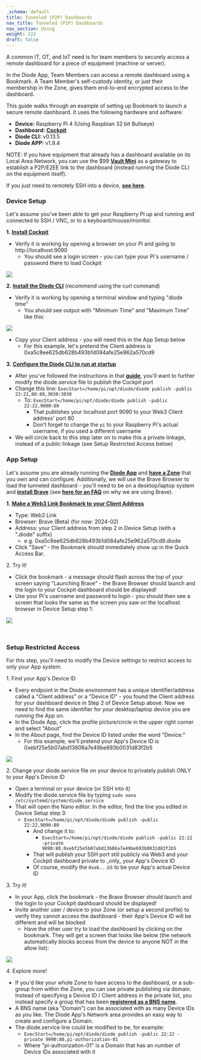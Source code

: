 ```yaml
---
_schema: default
title: Tunneled (P2P) Dashboards
nav_title: Tunneled (P2P) Dashboards
nav_section: Using
weight: 222
draft: false
---
```

A common IT, OT, and IoT need is for team members to securely access a remote dashboard for a piece of equipment (machine or server).

In the Diode App, Team Members can access a remote dashboard using a Bookmark. A Team Member's self-custody identity, or just their membership in the Zone, gives them end-to-end encrypted access to the dashboard.

This guide walks through an example of setting up Bookmark to launch a secure remote dashboard. It uses the following hardware and software:

* **Device:** Raspberry Pi 4 (Using Raspbian 32 bit Bullseye)
* **Dashboard:** <a href="https://cockpit-project.org/" target="_blank" rel="noopener"><strong>Cockpit</strong></a>
* **Diode CLI:** v0.13.5
* **Diode APP:** v1.9.4

NOTE: If you have equipment that already has a dashboard available on its Local Area Network, you can use the $99 <a href="https://diode.io/solutions/vault" target="_blank" rel="noopener"><strong>Vault Mini</strong></a> as a gateway to establish a P2P/E2EE link to the dashboard (instead running the Diode CLI on the equipment itself).

If you just need to remotely SSH into a device, <a href="https://support.diode.io/article/ub9xrruimv" target="_blank" rel="noopener"><strong>see here</strong></a>.

### **Device Setup**

Let's assume you've been able to get your Raspberry Pi up and running and connected to SSH / VNC, or to a keyboard/mouse/monitor.

**1\.** <a href="https://cockpit-project.org/running.html" target="_blank" rel="noopener"><strong>Install Cockpit</strong></a>

* Verify it is working by opening a browser on your Pi and going to http://localhost:9090
  * You should see a login screen - you can type your Pi's username / password there to load Cockpit

![](https://files.helpdocs.io/qwk5dmv7m8/articles/h0nqbyzwa2/1707336576588/image.png)

**2\.** <a href="https://diode.io/download#cli" target="_blank" rel="noopener"><strong>Install the Diode CLI</strong></a> (recommend using the curl command)

* Verify it is working by opening a terminal window and typing "diode time"
  * You should see output with "Minimum Time" and "Maximum Time" like this:

![](https://files.helpdocs.io/qwk5dmv7m8/articles/h0nqbyzwa2/1707336654830/image.png)

* Copy your Client address - you will need this in the App Setup below
  * For this example, let's pretend the Client address is 0xa5c8ee625db628b493b1d084afe25e962a570cd9

**3\.** <a href="https://support.diode.io/article/gmo8f1f4ys" target="_blank" rel="noopener"><strong>Configure the Diode CLI to run at startup</strong></a>

* After you've followed the instructions in that <a href="https://support.diode.io/article/gmo8f1f4ys" target="_blank" rel="noopener"><strong>guide</strong></a>, you'll want to further modify the diode.service file to publish the Cockpit port
* Change this line: `ExecStart=/home/pi/opt/diode/diode publish -public 22:22,80:80,3030:3030`
  * To: `ExecStart=/home/pi/opt/diode/diode publish -public 22:22,9090:80`
    * That publishes your localhost port 9090 to your Web3 Client address' port 80
    * Don't forget to change the `pi` to your Raspberry Pi's actual username, if you used a different username
* We will circle back to this step later on to make this a private linkage, instead of a public linkage (see Setup Restricted Access below)

### **App Setup**

Let's assume you are already running the <a href="https://diode.io/download#app" target="_blank" rel="noopener"><strong>Diode App</strong></a> and <a href="https://support.diode.io/article/k1diuzadd8" target="_blank" rel="noopener"><strong>have a Zone</strong></a> that you own and can configure. Additionally, we will use the Brave Browser to load the tunneled dashboard - you'll need to be on a desktop/laptop system and <a href="https://brave.com/" target="_blank" rel="noopener"><strong>install Brave</strong></a> (see <a href="https://support.diode.io/article/4nmfgmu7ug" target="_blank" rel="noopener"><strong>here for an FAQ</strong></a> on why we are using Brave).

**1\.** <a href="https://support.diode.io/article/7jw2s7twmj" target="_blank" rel="noopener"><strong>Make a Web3 Link Bookmark to your Client Address</strong></a>

* Type: Web3 Link
* Browser: Brave (Beta) (for now: 2024-02)
* Address: your Client address from step 2 in Device Setup (with a ".diode" suffix)
  * e.g. 0xa5c8ee625db628b493b1d084afe25e962a570cd9.diode
* Click "Save" - the Bookmark should immediately show up in the Quick Access Bar.

2\. Try it!

* Click the bookmark - a message should flash across the top of your screen saying "Launching Brave" - the Brave Browser should launch and the login to your Cockpit dashboard should be displayed!
* Use your Pi's username and password to login - you should then see a screen that looks the same as the screen you saw on the localhost browser in Device Setup step 1:

![](https://files.helpdocs.io/qwk5dmv7m8/articles/h0nqbyzwa2/1707425399934/image.png)

&nbsp;

### **Setup Restricted Access**

For this step, you'll need to modify the Device settings to restrict access to only your App system.

1\. Find your App's Device ID

* Every endpoint in the Diode environment has a unique identifier/address called a "Client address" or a "Device ID" - you found the Client address for your dashboard device in Step 2 of Device Setup above. Now we need to find the same identifier for your desktop/laptop device you are running the App on.
* In the Diode App, click the profile picture/circle in the upper right corner and select "About"
* In the About page, find the Device ID listed under the word "Device:"
  * For this example, we'll pretend your App's Device ID is 0xebf25e5b07abd13606a7e49be693b0031d83f2b5

![](https://files.helpdocs.io/qwk5dmv7m8/articles/h0nqbyzwa2/1707425924207/image.png)

2\. Change your diode.service file on your device to privately publish ONLY to your App's Device ID

* Open a terminal on your device (or SSH into it)
* Modify the diode.service file by typing `sudo nano /etc/systemd/system/diode.service`
* That will open the Nano editor. In the editor, find the line you edited in Device Setup step 3:
  * `ExecStart=/home/pi/opt/diode/diode publish -public 22:22,9090:80`
    * And change it to:
      * `ExecStart=/home/pi/opt/diode/diode publish -public 22:22 -private 9090:80,0xebf25e5b07abd13606a7e49be693b0031d83f2b5`
    * That will publish your SSH port still publicly via Web3 and your Cockpit dashboard private to \_only\_ your App's Device ID
    * Of course, modify the `0xeb...b5` to be your App's actual Device ID

3\. Try it!

* In your App, click the bookmark - the Brave Browser should launch and the login to your Cockpit dashboard should be displayed!
* Invite another user / device to your Zone (or setup a second profile) to verify they cannot access the dashboard - their App's Device ID will be different and will be blocked
  * Have the other user try to load the dashboard by clicking on the bookmark. They will get a screen that looks like below (the network automatically blocks access from the device to anyone NOT in the allow list):

![](https://files.helpdocs.io/qwk5dmv7m8/articles/h0nqbyzwa2/1707427018580/image.png)

4\. Explore more!

* If you'd like your whole Zone to have access to the dashboard, or a sub-group from within the Zone, you can use private publishing via domain. Instead of specifying a Device ID / Client address in the private list, you instead specify a group that has been <a href="https://support.diode.io/article/5nsoxvhug1" target="_blank" rel="noopener"><strong>registered as a BNS name</strong></a>.
* A BNS name (aka "Domain") can be associated with as many Device IDs as you like. The Diode App's Network area provides an easy way to create and configure a Domain.
* The diode.service line could be modified to be, for example:
  * `ExecStart=/home/pi/opt/diode/diode publish -public 22:22 -private 9090:80,pi-authorization-01`
  * Where "pi-authorization-01" is a Domain that has an number of Device IDs associated with it